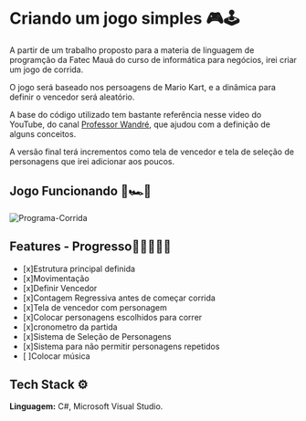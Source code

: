 
# Criando um jogo simples 🎮🕹️

A partir de um trabalho proposto para a materia de linguagem de programção da Fatec Mauá do curso de informática para negócios, irei criar um jogo de corrida.

O jogo será baseado nos persoagens de Mario Kart, e a dinâmica para definir o vencedor será aleatório. 

A base do código utilizado tem bastante referência nesse video do YouTube, do canal [Professor Wandré](https://youtu.be/Hv17szupnAI?si=qioIxtjdLdVAECzl), que ajudou com a definição de alguns conceitos.

A versão final terá incrementos como tela de vencedor e tela de seleção de personagens que irei adicionar aos poucos. 


## Jogo Funcionando 🏁🏎️🏁

![Programa-Corrida](https://github.com/JonathanBrasil/JogoMarioKart/assets/102044259/c14ab7bb-9540-4ba9-b744-8fcaa1ddf313)



## Features - Progresso🧑🏾‍💻✅🚀

- [x]Estrutura principal definida
- [x]Movimentação 
- [x]Definir Vencedor
- [x]Contagem Regressiva antes de começar corrida
- [x]Tela de vencedor com personagem
- [x]Colocar personagens escolhidos para correr
- [x]cronometro da partida
- [x]Sistema de Seleção de Personagens
- [x]Sistema para não permitir personagens repetidos
- [ ]Colocar música

## Tech Stack ⚙️

**Linguagem:** C#, Microsoft Visual Studio. 
